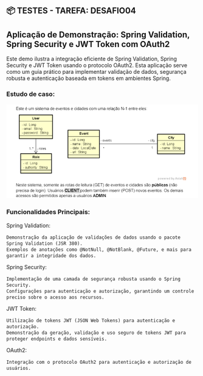 ## 📦 TESTES - TAREFA: DESAFIO04

## Aplicação de Demonstração: Spring Validation, Spring Security e JWT Token com OAuth2

Este demo ilustra a integração eficiente de Spring Validation, Spring Security e JWT Token usando o protocolo OAuth2.
Esta aplicação serve como um guia prático para implementar validação de dados, segurança robusta e autenticação baseada em tokens em ambientes Spring.

### Estudo de caso:
![img.png](img.png)

### Funcionalidades Principais:
Spring Validation:

    Demonstração da aplicação de validações de dados usando o pacote Spring Validation (JSR 380).
    Exemplos de anotações como @NotNull, @NotBlank, @Future, e mais para garantir a integridade dos dados.

Spring Security:

    Implementação de uma camada de segurança robusta usando o Spring Security.
    Configurações para autenticação e autorização, garantindo um controle preciso sobre o acesso aos recursos.

JWT Token:

    Utilização de tokens JWT (JSON Web Tokens) para autenticação e autorização. 
    Demonstração da geração, validação e uso seguro de tokens JWT para proteger endpoints e dados sensíveis.

OAuth2:

    Integração com o protocolo OAuth2 para autenticação e autorização de usuários.